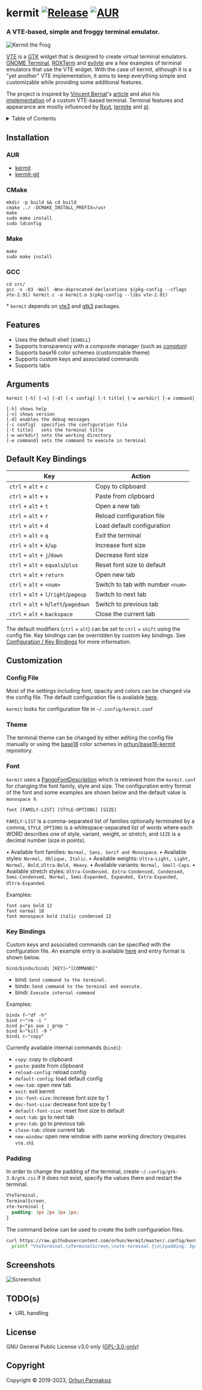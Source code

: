 # kermit [![Release](https://img.shields.io/github/release/orhun/kermit.svg?color=5B7C33&style=flat-square)](https://github.com/orhun/kermit/releases) [![AUR](https://img.shields.io/aur/version/kermit.svg?color=5B7C33&style=flat-square)](https://aur.archlinux.org/packages/kermit/)

### A VTE-based, simple and froggy terminal emulator.

![Kermit the Frog](https://user-images.githubusercontent.com/24392180/59636824-2af20180-915d-11e9-95dd-0a077ebc3cfa.gif)

[VTE](https://developer.gnome.org/vte/) is a [GTK](https://developer.gnome.org/gtk3/3.0/) widget that is designed to create virtual terminal emulators. [GNOME Terminal](https://help.gnome.org/users/gnome-terminal/stable/), [ROXTerm](https://github.com/realh/roxterm) and [evilvte](http://www.calno.com/evilvte/) are a few examples of terminal emulators that use the VTE widget. With the case of kermit, although it is a "yet another" VTE implementation, it aims to keep everything simple and customizable while providing some additional features.

The project is inspired by [Vincent Bernat](https://vincent.bernat.ch/en)'s [article](https://vincent.bernat.ch/en/blog/2017-write-own-terminal) and also his [implementation](https://github.com/vincentbernat/vbeterm) of a custom VTE-based terminal. Terminal features and appearance are mostly influenced by [Rxvt](https://wiki.archlinux.org/index.php/Rxvt-unicode), [termite](https://github.com/thestinger/termite) and [st](https://st.suckless.org/).

<details>
  <summary>Table of Contents</summary>

<!-- vim-markdown-toc GFM -->

- [Installation](#installation)
  - [AUR](#aur)
  - [CMake](#cmake)
  - [Make](#make)
  - [GCC](#gcc)
- [Features](#features)
- [Arguments](#arguments)
- [Key Bindings](#key-bindings)
- [Customization](#customization)
  - [Config File](#config-file)
  - [Theme](#theme)
  - [Font](#font)
  - [Key Bindings](#key-bindings-1)
  - [Padding](#padding)
- [Screenshots](#screenshots)
- [TODO(s)](#todos)
- [License](#license)
- [Copyright](#copyright)

<!-- vim-markdown-toc -->

</details>

## Installation

### AUR

- [kermit](https://aur.archlinux.org/packages/kermit/)
- [kermit-git](https://aur.archlinux.org/packages/kermit-git/)

### CMake

```
mkdir -p build && cd build
cmake ../ -DCMAKE_INSTALL_PREFIX=/usr
make
sudo make install
sudo ldconfig
```

### Make

```
make
sudo make install
```

### GCC

```
cd src/
gcc -s -O3 -Wall -Wno-deprecated-declarations $(pkg-config --cflags vte-2.91) kermit.c -o kermit.o $(pkg-config --libs vte-2.91)
```

\* `kermit` depends on [vte3](https://www.archlinux.org/packages/extra/x86_64/vte3/) and [gtk3](https://www.archlinux.org/packages/extra/x86_64/gtk3/) packages.

## Features

- Uses the default shell (`$SHELL`)
- Supports transparency with a composite manager (such as [compton](https://github.com/chjj/compton))
- Supports base16 color schemes (customizable theme)
- Supports custom keys and associated commands
- Supports tabs

## Arguments

```
kermit [-h] [-v] [-d] [-c config] [-t title] [-w workdir] [-e command]

[-h] shows help
[-v] shows version
[-d] enables the debug messages
[-c config]  specifies the configuration file
[-t title]   sets the terminal title
[-w workdir] sets the working directory
[-e command] sets the command to execute in terminal
```

## Default Key Bindings

| Key                                    | Action                            |
|----------------------------------------|-----------------------------------|
| `ctrl` + `alt` + `c`                   | Copy to clipboard                 |
| `ctrl` + `alt` + `v`                   | Paste from clipboard              |
| `ctrl` + `alt` + `t`                   | Open a new tab                    |
| `ctrl` + `alt` + `r`                   | Reload configuration file         |
| `ctrl` + `alt` + `d`                   | Load default configuration        |
| `ctrl` + `alt` + `q`                   | Exit the terminal                 |
| `ctrl` + `alt` + `k`/`up`              | Increase font size                |
| `ctrl` + `alt` + `j`/`down`            | Decrease font size                |
| `ctrl` + `alt` + `equals`/`plus`       | Reset font size to default        |
| `ctrl` + `alt` + `return`              | Open new tab                      |
| `ctrl` + `alt` + `<num>`               | Switch to tab with number `<num>` |
| `ctrl` + `alt` + `l`/`right`/`pageup`  | Switch to next tab                |
| `ctrl` + `alt` + `h`/`left`/`pagedown` | Switch to previous tab            |
| `ctrl` + `alt` + `backspace`           | Close the current tab             |

The default modifiers (`ctrl` + `alt`) can be set to `ctrl` + `shift` using the config file.
Key bindings can be overridden by custom key bindings.
See [Configuration / Key Bindings](#key-bindings) for more information.

## Customization

### Config File

Most of the settings including font, opacity and colors can be changed via the config file. The default configuration file is available [here](https://github.com/orhun/kermit/blob/master/.config/kermit.conf).

`kermit` looks for configuration file in `~/.config/kermit.conf`

### Theme

The terminal theme can be changed by either editing the config file manually or using the [base16](https://github.com/chriskempson/base16) color schemes in [orhun/base16-kermit](https://github.com/orhun/base16-kermit) repository.

### Font

`kermit` uses a [PangoFontDescription](https://developer.gnome.org/pygtk/stable/class-pangofontdescription.html) which is retrieved from the `kermit.conf` for changing the font family, style and size. The configuration entry format of the font and some examples are shown below and the default value is `monospace 9`.

```
font [FAMILY-LIST] [STYLE-OPTIONS] [SIZE]
```

`FAMILY-LIST` is a comma-separated list of families optionally terminated by a comma, `STYLE_OPTIONS` is a whitespace-separated list of words where each WORD describes one of style, variant, weight, or stretch, and `SIZE` is a decimal number (size in points).

• Available font families: `Normal, Sans, Serif and Monospace`.
• Available styles: `Normal, Oblique, Italic`.
• Available weights: `Ultra-Light, Light, Normal, Bold,Ultra-Bold, Heavy`.
• Available variants: `Normal, Small-Caps`.
• Available stretch styles: `Ultra-Condensed, Extra-Condensed, Condensed, Semi-Condensed, Normal, Semi-Expanded, Expanded, Extra-Expanded, Ultra-Expanded`.

Examples:

```
font sans bold 12
font normal 10
font monospace bold italic condensed 12
```

### Key Bindings

Custom keys and associated commands can be specified with the configuration file. An example entry is available [here](https://github.com/orhun/kermit/blob/master/.config/kermit.conf#L14) and entry format is shown below.

```
bind/bindx/bindi [KEY]~"[COMMAND]"
```

- bind: `Send command to the terminal.`
- bindx: `Send command to the terminal and execute.`
- bindi: `Execute internal command`

Examples:

```
bindx f~"df -h"
bind r~"rm -i "
bind p~"ps aux | grep "
bind k~"kill -9 "
bindi c~"copy"
```

Currently available internal commands (`bindi`):
* `copy`: copy to clipboard
* `paste`: paste from clipboard
* `reload-config`: reload config
* `default-config`: load default config
* `new-tab`: open new tab
* `exit`: exit kermit
* `inc-font-size`: increase font size by 1
* `dec-font-size`: decrease font size by 1
* `default-font-size`: reset font size to default
* `next-tab`: go to next tab
* `prev-tab`: go to previous tab
* `close-tab`: close current tab
* `new-window`: open new window with same working directory (requires `vte.sh`).


### Padding

In order to change the padding of the terminal, create `~/.config/gtk-3.0/gtk.css` if it does not exist, specify the values there and restart the terminal.

```css
VteTerminal,
TerminalScreen,
vte-terminal {
  padding: 3px 2px 2px 1px;
}
```

The command below can be used to create the both configuration files.

```bash
curl https://raw.githubusercontent.com/orhun/kermit/master/.config/kermit.conf --output ~/.config/kermit.conf && \
  printf "VteTerminal,\nTerminalScreen,\nvte-terminal {\n\tpadding: 3px 2px 2px 1px;\n}\n" > ~/.config/gtk-3.0/gtk.css
```

## Screenshots

![Screenshot](https://user-images.githubusercontent.com/24392180/87167894-5a2e6000-c2d6-11ea-9c99-fa05cf56f40b.gif)

## TODO(s)

- URL handling

## License

GNU General Public License v3.0 only ([GPL-3.0-only](https://www.gnu.org/licenses/gpl.txt))

## Copyright

Copyright © 2019-2023, [Orhun Parmaksız](mailto:orhunparmaksiz@gmail.com)
